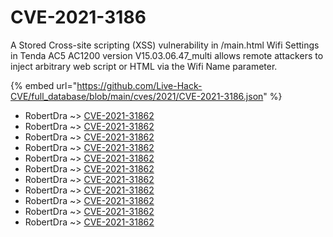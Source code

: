 # CVE-2021-3186

A Stored Cross-site scripting (XSS) vulnerability in /main.html Wifi Settings in Tenda AC5 AC1200 version V15.03.06.47_multi allows remote attackers to inject arbitrary web script or HTML via the Wifi Name parameter.

{% embed url="https://github.com/Live-Hack-CVE/full_database/blob/main/cves/2021/CVE-2021-3186.json" %}


* RobertDra ~> [CVE-2021-31862](https://www.alice-snow.ru/2021/database/cve-2021-3186/cve-2021-31862-robertdra)
* RobertDra ~> [CVE-2021-31862](https://www.alice-snow.ru/2021/database/cve-2021-3186/cve-2021-31862-robertdra)
* RobertDra ~> [CVE-2021-31862](https://www.alice-snow.ru/2021/database/cve-2021-3186/cve-2021-31862-robertdra)
* RobertDra ~> [CVE-2021-31862](https://www.alice-snow.ru/2021/database/cve-2021-3186/cve-2021-31862-robertdra)
* RobertDra ~> [CVE-2021-31862](https://www.alice-snow.ru/2021/database/cve-2021-3186/cve-2021-31862-robertdra)
* RobertDra ~> [CVE-2021-31862](https://www.alice-snow.ru/2021/database/cve-2021-3186/cve-2021-31862-robertdra)
* RobertDra ~> [CVE-2021-31862](https://www.alice-snow.ru/2021/database/cve-2021-3186/cve-2021-31862-robertdra)
* RobertDra ~> [CVE-2021-31862](https://www.alice-snow.ru/2021/database/cve-2021-3186/cve-2021-31862-robertdra)
* RobertDra ~> [CVE-2021-31862](https://www.alice-snow.ru/2021/database/cve-2021-3186/cve-2021-31862-robertdra)
* RobertDra ~> [CVE-2021-31862](https://www.alice-snow.ru/2021/database/cve-2021-3186/cve-2021-31862-robertdra)
* RobertDra ~> [CVE-2021-31862](https://www.alice-snow.ru/2021/database/cve-2021-3186/cve-2021-31862-robertdra)